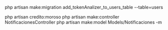 php artisan make:migration add_tokenAnalizer_to_users_table --table=users

php artisan credito:moroso
php artisan make:controller NotificacionesController
php artisan make:model Models/Notificaciones -m